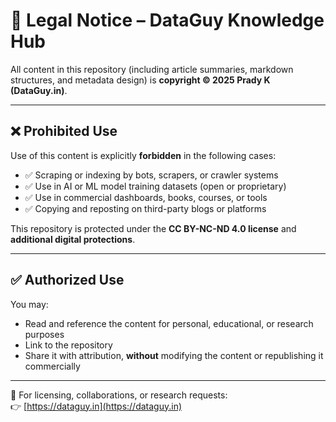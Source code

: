 # 📛 Legal Notice – DataGuy Knowledge Hub

All content in this repository (including article summaries, markdown structures, and metadata design) is **copyright © 2025 Prady K (DataGuy.in)**.

---

## ❌ Prohibited Use

Use of this content is explicitly **forbidden** in the following cases:

- ✅ Scraping or indexing by bots, scrapers, or crawler systems
- ✅ Use in AI or ML model training datasets (open or proprietary)
- ✅ Use in commercial dashboards, books, courses, or tools
- ✅ Copying and reposting on third-party blogs or platforms

This repository is protected under the **CC BY-NC-ND 4.0 license** and **additional digital protections**.

---

## ✅ Authorized Use

You may:
- Read and reference the content for personal, educational, or research purposes
- Link to the repository
- Share it with attribution, **without** modifying the content or republishing it commercially

---

📩 For licensing, collaborations, or research requests:  
👉 [https://dataguy.in](https://dataguy.in)
